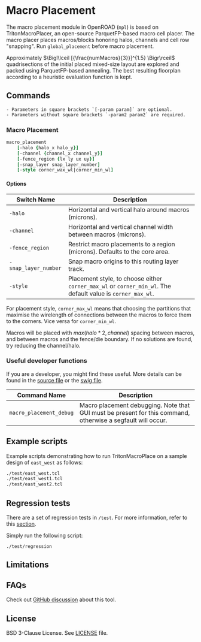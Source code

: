 # Macro Placement

The macro placement module in OpenROAD (`mpl`) is based on 
TritonMacroPlacer, an open-source ParquetFP-based macro cell placer.
The macro placer places macros/blocks honoring halos, channels
and cell row "snapping".
Run `global_placement` before macro placement.

Approximately $\Bigl\lceil [{\frac{numMacros}{3}}]^{1.5} \Bigr\rceil$ quadrisections
of the initial placed mixed-size layout are explored and packed using
ParquetFP-based annealing. The best resulting floorplan according to a
heuristic evaluation function is kept.

## Commands

```{note}
- Parameters in square brackets `[-param param]` are optional.
- Parameters without square brackets `-param2 param2` are required.
```

### Macro Placement

```tcl
macro_placement 
    [-halo {halo_x halo_y}]
    [-channel {channel_x channel_y}]
    [-fence_region {lx ly ux uy}]
    [-snap_layer snap_layer_number]
    [-style corner_wax_wl|corner_min_wl]
```

#### Options

| Switch Name | Description |
| ----- | ----- |
| `-halo` | Horizontal and vertical halo around macros (microns). |
| `-channel` | Horizontal and vertical channel width between macros (microns). |
| `-fence_region` | Restrict macro placements to a region (microns). Defaults to the core area. |
| `-snap_layer_number` | Snap macro origins to this routing layer track. |
| `-style` | Placement style, to choose either `corner_max_wl` or `corner_min_wl`. The default value is `corner_max_wl`. |

For placement style, `corner_max_wl` means that choosing the partitions that maximise the wirelength 
of connections between the macros to force them to the corners. Vice versa for `corner_min_wl`.

Macros will be placed with $max(halo * 2, channel)$ spacing between macros, and between
macros and the fence/die boundary. If no solutions are found, try reducing the
channel/halo.


### Useful developer functions

If you are a developer, you might find these useful. More details can be found in the [source file](./src/MacroPlacer.cpp) or the [swig file](./src/MacroPlacer.i).

| Command Name | Description |
| ----- | ----- |
| `macro_placement_debug` | Macro placement debugging. Note that GUI must be present for this command, otherwise a segfault will occur. | 

## Example scripts

Example scripts demonstrating how to run TritonMacroPlace on a sample design of `east_west` as follows:

```tcl
./test/east_west.tcl
./test/east_west1.tcl
./test/east_west2.tcl
```

## Regression tests

There are a set of regression tests in `/test`. For more information, refer to this [section](../../README.md#regression-tests).

Simply run the following script:

```shell
./test/regression
```

## Limitations

## FAQs

Check out [GitHub discussion](https://github.com/The-OpenROAD-Project/OpenROAD/discussions/categories/q-a?discussions_q=category%3AQ%26A+mpl) about this tool.

## License

BSD 3-Clause License. See [LICENSE](../../LICENSE) file.
